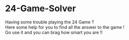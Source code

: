 # 24-Game-Solver

Having some trouble playing the 24 Game ?   
Here some help for you to find all the answer to the game !   
Go use it and you can brag how smart you are !!   
